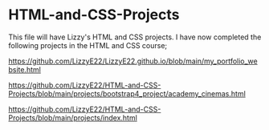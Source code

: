 # HTML-and-CSS-Projects
This file will have Lizzy's HTML and CSS projects.
I have now completed the following projects in the HTML and CSS course;

https://github.com/LizzyE22/LizzyE22.github.io/blob/main/my_portfolio_website.html

https://github.com/LizzyE22/HTML-and-CSS-Projects/blob/main/projects/bootstrap4_project/academy_cinemas.html

https://github.com/LizzyE22/HTML-and-CSS-Projects/blob/main/projects/index.html
